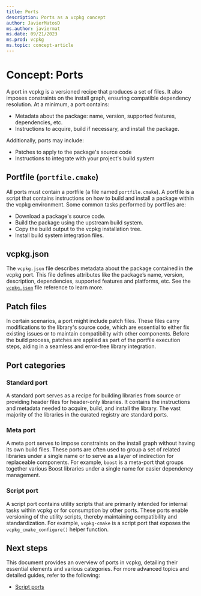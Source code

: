 ```yaml
---
title: Ports
description: Ports as a vcpkg concept
author: JavierMatosD
ms.author: javiermat
ms.date: 09/21/2023
ms.prod: vcpkg
ms.topic: concept-article
---
```


# Concept: Ports

A port in vcpkg is a versioned recipe that produces a set of files. It also imposes constraints on the install graph, ensuring compatible dependency resolution. At a minimum, a port contains:

* Metadata about the package: name, version, supported features, dependencies, etc.
* Instructions to acquire, build if necessary, and install the package.

Additionally, ports may include:

* Patches to apply to the package's source code
* Instructions to integrate with your project's build system

## Portfile (`portfile.cmake`)

All ports must contain a portfile (a file named `portfile.cmake`). A portfile is a script that contains instructions on how to build and install a package within the vcpkg environment. Some common tasks performed by portfiles are:

* Download a package's source code.
* Build the package using the upstream build system.
* Copy the build output to the vcpkg installation tree.
* Install build system integration files.

## vcpkg.json

The `vcpkg.json` file describes metadata about the package contained in the vcpkg port. This file defines attributes like the package’s name, version, description, dependencies, supported features and platforms, etc.
See the [`vcpkg.json`](../reference/vcpkg-json.md) file reference to learn more.

## Patch files

In certain scenarios, a port might include patch files. These files carry modifications to the library's source code, which are essential to either fix existing issues or to maintain compatibility with other components. Before the build process, patches are applied as part of the portfile execution steps, aiding in a seamless and error-free library integration.

## Port categories

### Standard port

A standard port serves as a recipe for building libraries from source or providing header files for header-only libraries. It contains the instructions and metadata needed to acquire, build, and install the library. The vast majority of the libraries in the curated registry are standard ports.

### Meta port

A meta port serves to impose constraints on the install graph without having its own build files. These ports are often used to group a set of related libraries under a single name or to serve as a layer of indirection for replaceable components. For example, `boost` is a meta-port that groups together various Boost libraries under a single name for easier dependency management.

### Script port

A script port contains utility scripts that are primarily intended for internal tasks within vcpkg or for consumption by other ports. These ports enable versioning of the utility scripts, thereby maintaining compatibility and standardization. For example, `vcpkg-cmake` is a script port that exposes  the `vcpkg_cmake_configure()`
helper function.

## Next steps

This document provides an overview of ports in vcpkg, detailing their essential elements and various categories. For more advanced topics and detailed guides, refer to the following:

* [Script ports](..\maintainers\authoring-script-ports)